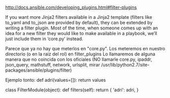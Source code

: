 http://docs.ansible.com/developing_plugins.html#filter-plugins

If you want more Jinja2 filters available in a Jinja2 template (filters like to_yaml and to_json are provided by default), they can be extended by writing a filter plugin. Most of the time, when someone comes up with an idea for a new filter they would like to make available in a playbook, we’ll just include them in ‘core.py’ instead.

Parece que ya no hay que meterlos en "core.py".
Los meteremos en nuestro directorio (o en la raiz del rol) en filter_plugins
Lo llamaremos de alguna manera que no coincida con los oficiales (NO llamarle core.py, ipaddr, json_query, mathstuff, network, urlsplit, mirar /usr/lib/python2.7/site-packages/ansible/plugins/filter)


Ejemplo tonto:
def adri(values=[]):
    return values


class FilterModule(object):
    def filters(self):
        return {
                'adri': adri,
        }

